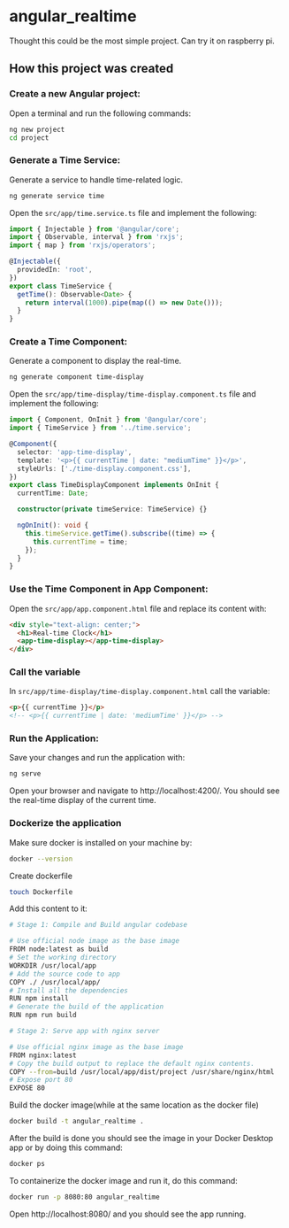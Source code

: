 # angular_realtime

Thought this could be the most simple project. Can try it on raspberry pi.

## How this project was created

### Create a new Angular project:

Open a terminal and run the following commands:

```bash
ng new project
cd project
```

### Generate a Time Service:

Generate a service to handle time-related logic.

```bash
ng generate service time
```

Open the `src/app/time.service.ts` file and implement the following:

```ts
import { Injectable } from '@angular/core';
import { Observable, interval } from 'rxjs';
import { map } from 'rxjs/operators';

@Injectable({
  providedIn: 'root',
})
export class TimeService {
  getTime(): Observable<Date> {
    return interval(1000).pipe(map(() => new Date()));
  }
}
```

###  Create a Time Component:

Generate a component to display the real-time.

```bash
ng generate component time-display
```

Open the `src/app/time-display/time-display.component.ts` file and implement the following:

```ts
import { Component, OnInit } from '@angular/core';
import { TimeService } from '../time.service';

@Component({
  selector: 'app-time-display',
  template: '<p>{{ currentTime | date: "mediumTime" }}</p>',
  styleUrls: ['./time-display.component.css'],
})
export class TimeDisplayComponent implements OnInit {
  currentTime: Date;

  constructor(private timeService: TimeService) {}

  ngOnInit(): void {
    this.timeService.getTime().subscribe((time) => {
      this.currentTime = time;
    });
  }
}
```

### Use the Time Component in App Component:

Open the `src/app/app.component.html` file and replace its content with:

```html
<div style="text-align: center;">
  <h1>Real-time Clock</h1>
  <app-time-display></app-time-display>
</div>
```

### Call the variable

In `src/app/time-display/time-display.component.html` call the variable:

```html
<p>{{ currentTime }}</p>
<!-- <p>{{ currentTime | date: 'mediumTime' }}</p> -->
```

### Run the Application:

Save your changes and run the application with:

```bash
ng serve
```

Open your browser and navigate to http://localhost:4200/. You should see the real-time display of the current time.

### Dockerize the application

Make sure docker is installed on your machine by:

```bash
docker --version
```

Create dockerfile
```bash
touch Dockerfile
```

Add this content to it:
```bash
# Stage 1: Compile and Build angular codebase

# Use official node image as the base image
FROM node:latest as build
# Set the working directory
WORKDIR /usr/local/app
# Add the source code to app
COPY ./ /usr/local/app/
# Install all the dependencies
RUN npm install
# Generate the build of the application
RUN npm run build

# Stage 2: Serve app with nginx server

# Use official nginx image as the base image
FROM nginx:latest
# Copy the build output to replace the default nginx contents.
COPY --from=build /usr/local/app/dist/project /usr/share/nginx/html
# Expose port 80
EXPOSE 80
```

Build the docker image(while at the same location as the docker file)
```bash
docker build -t angular_realtime .
```

After the build is done you should see the image in your Docker Desktop app or by doing this command:

```bash
docker ps
```

To containerize the docker image and run it, do this command:

```bash
docker run -p 8080:80 angular_realtime
```

Open http://localhost:8080/ and you should see the app running.